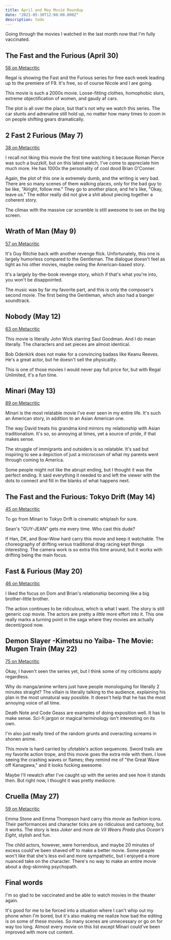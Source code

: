 ```yaml
---
title: April and May Movie Roundup
date: "2021-05-30T12:00:00.000Z"
description: todo
---
```


Going through the movies I watched in the last month now that I'm fully vaccinated.

## The Fast and the Furious (April 30)

[58 on Metacritic](https://www.metacritic.com/movie/the-fast-and-the-furious)

Regal is showing the Fast and the Furious series for free each week leading up to the premiere of F9. It's free, so of course Nicole and I are going.

This movie is such a 2000s movie. Loose-fitting clothes, homophobic slurs, extreme objectification of women, and gaudy af cars.

The plot is all over the place, but that's not why we watch this series. The car stunts and adrenaline still hold up, no matter how many times to zoom in on people shifting gears dramatically.

## 2 Fast 2 Furious (May 7)

[38 on Metacritic](https://www.metacritic.com/movie/2-fast-2-furious)

I recall not liking this movie the first time watching it because Roman Pierce was such a buzzkill, but on this latest watch, I've come to appreciate him much more. He has 1000x the personality of cool dood Brian O'Conner.

Again, the plot of this one is extremely dumb, and the writing is very bad. There are so many scenes of them walking places, only for the bad guy to be like, "Alright, follow me." They go to another place, and he's like, "Okay, leave us." The editor really did not give a shit about piecing together a coherent story.

The climax with the massive car scramble is still awesome to see on the big screen.

## Wrath of Man (May 9)

[57 on Metacritic](https://www.metacritic.com/movie/wrath-of-man)

It's Guy Ritchie back with another revenge flick. Unfortunately, this one is largely humorless compared to the Gentleman. The dialogue doesn't feel as tight as his other movies, maybe owing the American-based story.

It's a largely by-the-book revenge story, which if that's what you're into, you won't be disappointed.

The music was by far my favorite part, and this is only the composer's second movie. The first being the Gentleman, which also had a banger soundtrack.

## Nobody (May 12)

[63 on Metacritic](https://www.metacritic.com/movie/nobody)

This movie is literally John Wick starring Saul Goodman. And I do mean literally. The characters and set pieces are almost identical.

Bob Odenkirk does not make for a convincing badass like Keanu Reeves. He's a great actor, but he doesn't sell the physicality.

This is one of those movies I would never pay full price for, but with Regal Unlimited, it's a fun time.

## Minari (May 13)

[89 on Metacritic](https://www.metacritic.com/movie/minari)

Minari is the most relatable movie I've ever seen in my entire life. It's such an American story, in addition to an Asian American one.

The way David treats his grandma kind mirrors my relationship with Asian traditionalism. It's so, so annoying at times, yet a source of pride, if that makes sense.

The struggle of immigrants and outsiders is so relatable. It's sad but inspiring to see a depiction of just a microcosm of what my parents went through coming to America.

Some people might not like the abrupt ending, but I thought it was the perfect ending. It said everything it needed to and left the viewer with the dots to connect and fill in the blanks of what happens next.

## The Fast and the Furious: Tokyo Drift (May 14)

[45 on Metacritic](https://www.metacritic.com/movie/the-fast-and-the-furious-tokyo-drift)

To go from Minari to Tokyo Drift is cinematic whiplash for sure.

Sean's "GUY-JEAN" gets me every time. Who cast this dude?

If Han, DK, and Bow-Wow hard carry this movie and keep it watchable. The choreography of drifting versus traditional drag racing kept things interesting. The camera work is so extra this time around, but it works with drifting being the main focus.

## Fast & Furious (May 20)

[46 on Metacritic](https://www.metacritic.com/movie/fast-furious)

I liked the focus on Dom and Brian's relationship becoming like a big brother-little brother.

The action continues to be ridiculous, which is what I want. The story is still generic cop movie. The actors are pretty a _little_ more effort into it. This one really marks a turning point in the saga where they movies are actually decent/good now.

## Demon Slayer -Kimetsu no Yaiba- The Movie: Mugen Train (May 22)

[75 on Metacritic](https://www.metacritic.com/movie/demon-slayer--kimetsu-no-yaiba--the-movie-mugen-train)

Okay, I haven't seen the series yet, but I think some of my criticisms apply regardless.

Why do manga/anime writers just have people monologuing for literally 2 minutes straight? The villain is literally talking to the audience, explaining his plan in the most unnatural way possible. It doesn't help that he has the most annoying voice of all time.

Death Note and Code Geass are examples of doing exposition well. It has to make sense. Sci-fi jargon or magical terminology isn't interesting on its own.

I'm also just really tired of the random grunts and overacting screams in shonen anime.

This movie is hard carried by ufotable's action sequences. Sword trails are my favorite action trope, and this movie goes the extra mile with them. I love seeing the crashing waves or flames; they remind me of "the Great Wave off Kanagawa," and it looks fucking awesome.

Maybe I'll rewatch after I've caught up with the series and see how it stands then. But right now, I thought it was pretty mediocre.

## Cruella (May 27)

[59 on Metacritic](https://www.metacritic.com/movie/cruella)

Emma Stone and Emma Thompson hard carry this movie as fashion icons. Their performances and character ticks are so ridiculous and cartoony, but it works. The story is less _Joker_ and more _de Vil Wears Prada_ plus _Ocean's Eight_, stylish and fun.

The child actors, however, were horrendous, and maybe 20 minutes of excess could've been shaved off to make a better movie. Some people won't like that she's less evil and more sympathetic, but I enjoyed a more nuanced take on the character. There's no way to make an entire movie about a dog-skinning psychopath.

## Final words

I'm so glad to be vaccinated and be able to watch movies in the theater again.

It's good for me to be forced into a situation where I can't whip out my phone when I'm bored, but it's also making me realize how bad the editing is on some of these movies. So many scenes are unnecessary or go on for way too long. Almost every movie on this list except Minari could've been improved with more cut content.
